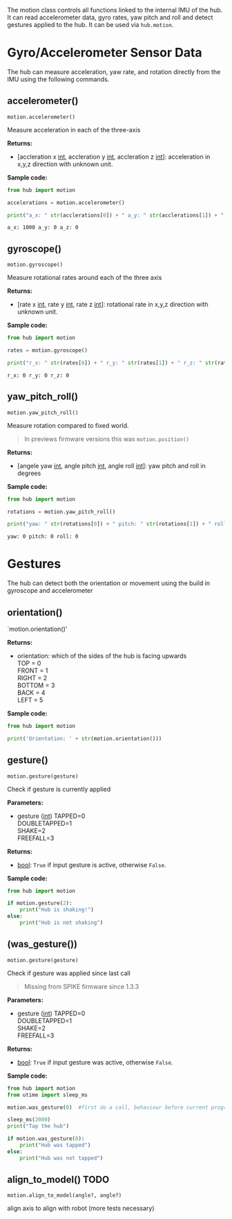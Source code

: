 
The motion class controls all functions linked to the internal IMU of the hub. It can read accelerometer data, gyro rates, yaw pitch and roll and detect gestures applied to the hub. It can be used via `hub.motion`.

# Gyro/Accelerometer Sensor Data

The hub can measure acceleration, yaw rate, and rotation directly from the IMU using the following commands.

## accelerometer()

`motion.accelerometer()`

Measure acceleration in each of the three-axis

__Returns:__

* [accleration x [int](data_types.md#int), accleration y [int](data_types.md#int), accleration z [int](data_types.md#int)]: acceleration in x,y,z direction with unknown unit.

__Sample code:__

``` python
from hub import motion

accelerations = motion.accelerometer()

print("a_x: " str(acclerations[0]) + " a_y: " str(acclerations[1]) + " a_z: " str(acclerations[2]) )
```

```
a_x: 1000 a_y: 0 a_z: 0
```

## gyroscope()

`motion.gyroscope()`

Measure rotational rates around each of the three axis

__Returns:__

* [rate x [int](data_types.md#int), rate y [int](data_types.md#int), rate z [int](data_types.md#int)]: rotational rate in x,y,z direction with unknown unit.

__Sample code:__

``` python
from hub import motion

rates = motion.gyroscope()

print("r_x: " str(rates[0]) + " r_y: " str(rates[1]) + " r_z: " str(rates[2]) )
```

```
r_x: 0 r_y: 0 r_z: 0
```

## yaw_pitch_roll()

`motion.yaw_pitch_roll()`

Measure rotation compared to fixed world. 

> In previews firmware versions this was `motion.position()`

__Returns:__

* [angele yaw [int](data_types.md#int), angle pitch [int](data_types.md#int), angle roll [int](data_types.md#int)]: yaw pitch and roll in degrees

__Sample code:__

``` python
from hub import motion

rotations = motion.yaw_pitch_roll()

print("yaw: " str(rotations[0]) + " pitch: " str(rotations[1]) + " roll: " str(rotations[2]) )
```

```
yaw: 0 pitch: 0 roll: 0
```

# Gestures

The hub can detect both the orientation or movement using the build in gyroscope and accelerometer

## orientation()  

`motion.orientation()'

__Returns:__

* orientation: which of the sides of the hub is facing upwards   
    TOP = 0  
    FRONT = 1  
    RIGHT = 2  
    BOTTOM = 3  
    BACK = 4  
    LEFT = 5  

__Sample code:__

``` python
from hub import motion

print('Orientation: ' + str(motion.orientation()))
```

## gesture()

`motion.gesture(gesture)`

Check if gesture is currently applied

__Parameters:__

* gesture ([int](data_types.md#int))
    TAPPED=0  
    DOUBLETAPPED=1  
    SHAKE=2  
    FREEFALL=3  

__Returns:__

* [bool](data_types.bool): `True` if input gesture is active, otherwise `False`.

__Sample code:__

``` python
from hub import motion

if motion.gesture(2):
    print("Hub is shaking!")
else:
    print("Hub is not shaking")
```
  

## (was_gesture())

`motion.gesture(gesture)`

Check if gesture was applied since last call

>  Missing from SPIKE firmware since 1.3.3

__Parameters:__

* gesture ([int](data_types.md#int))
    TAPPED=0  
    DOUBLETAPPED=1  
    SHAKE=2  
    FREEFALL=3  

__Returns:__

* [bool](data_types.bool): `True` if input gesture was active, otherwise `False`.

__Sample code:__

``` python
from hub import motion
from utime import sleep_ms

motion.was_gesture(0)  #first do a call, behaviour before current program is unknown

sleep_ms(2000)
print("Tap the hub")

if motion.was_gesture(0):
    print("Hub was tapped")
else:
    print("Hub was not tapped")
```

## align_to_model() TODO

`motion.align_to_model(angle?, angle?)`

align axis to align with robot (more tests necessary)


